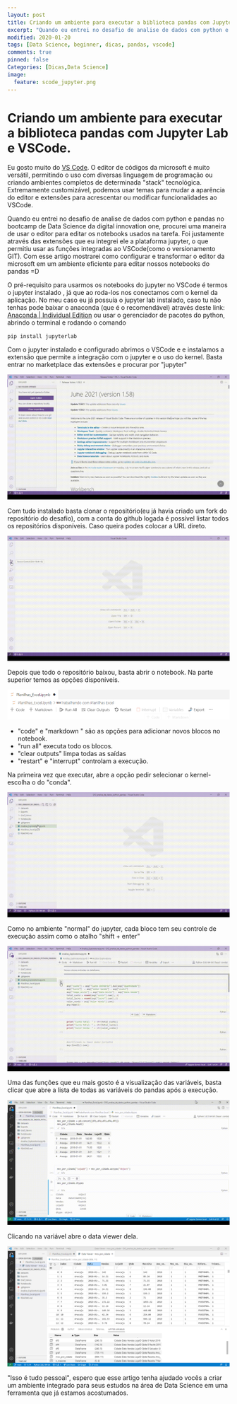 ```yaml
---
layout: post
title: Criando um ambiente para executar a biblioteca pandas com Jupyter Lab e VSCode.
excerpt: "Quando eu entrei no desafio de analise de dados com python e pandas no bootcamp de Data Science da digital innovation one, procurei uma maneira de usar o VSCode para editar os notebooks usados na tarefa.  Nesse artigo eu mostro como configurar o VSCode para um abiente eficiente para data science"
modified: 2020-01-20
tags: [Data Science, beginner, dicas, pandas, vscode]
comments: true
pinned: false
Categories: [Dicas,Data Science]
image:
  feature: scode_jupyter.png
---
```

# Criando um ambiente para executar a biblioteca pandas com Jupyter Lab e VSCode.

Eu gosto muito do [VS Code](https://code.visualstudio.com/). 	O editor de códigos da microsoft é muito versátil, permitindo o uso com diversas linguagem de programação ou criando ambientes completos de determinada "stack" tecnológica.  Extremamente customizável, podemos usar temas para mudar a aparência do editor e extensões para acrescentar ou modificar funcionalidades ao VSCode.   

Quando eu entrei no desafio de analise de dados com python e pandas no bootcamp de Data Science da digital innovation one, procurei uma maneira de usar o editor para editar os notebooks usados na tarefa.  Foi justamente através das extensões que eu integrei ele a plataforma jupyter, o que permitiu usar as funções integradas ao VSCode(como o versionamento GIT).   Com esse artigo mostrarei como configurar e transformar o editor da microsoft em um ambiente eficiente para editar nossos notebooks do pandas =D

O pré-requisito para usarmos os notebooks do jupyter no VSCode é termos o jupyter instalado , já que ao roda-los nos conectamos com o kernel da aplicação.    No meu caso eu já possuía o jupyter lab instalado, caso tu não tenhas pode baixar o anaconda (que é o recomendável) através deste link: [Anaconda | Individual Edition](https://www.anaconda.com/products/individual) ou usar o gerenciador de pacotes do python, abrindo o terminal e rodando o comando 

```
pip install jupyterlab
```

Com o jupyter instalado e configurado abrimos o VSCode e e instalamos a extensão que permite a integração com o jupyter e o uso do kernel.  Basta entrar no marketplace das extensões e procurar por "jupyter"

![Instalação da extensão do jupyter](/img/extensao_jup.gif)

Com tudo instalado basta clonar o repositório(eu já havia criado um fork do repositório do desafio), com a conta do github logada é possível listar todos os repositórios disponíveis.    Caso queira podes colocar a URL direto.

![Clonagem do repositório](/img/clone_repo.gif)

Depois que todo o repositório baixou, basta abrir o notebook.  Na parte superior temos as opções disponíveis.

![Visão do menu de execução](/img/menu_jupyter.png)

- "code" e "markdown " são as opções para adicionar novos blocos no notebook.
- "run all" executa todo os blocos.
- "clear outputs" limpa todas as saídas
- "restart" e "interrupt" controlam a execução.

Na primeira vez que executar, abre a opção pedir selecionar o kernel- escolha o do "conda".

![Como escolher o kernel de execução](/img/kernel_jup.gif)

Como no ambiente "normal" do jupyter, cada bloco tem seu controle de execução assim como o atalho "shift + enter"

![Detalhes dos blocos de código](/img/run_bloco.gif)

Uma das funções que eu mais gosto é a visualização das variáveis, basta clicar que abre a lista de todas as variáveis do pandas após a execução.

![Detalhes das variáveis](/img/jupyter_variaveis.gif)

Clicando na variável abre o data viewer dela.

![Data Viewer das variáveis](/img/jupiter_variaveis_detalhes.png)

"Isso é tudo pessoal", espero que esse artigo tenha ajudado vocês a criar um ambiente integrado para seus estudos na área de Data Science em uma ferramenta que já estamos acostumados.

